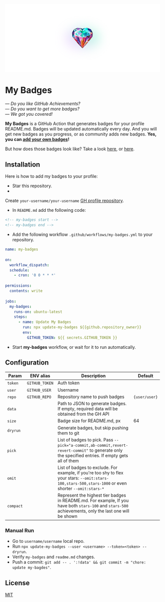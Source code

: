<a href="https://github.com/my-badges/my-badges"><img src=".github/my-badges.png" alt="My Badges"></a>

# My Badges

— _Do you like GitHub Achievements?_  
— _Do you want to get more badges?_  
— _We got you covered!_

**My Badges** is a GitHub Action that generates badges for your profile README.md.
Badges will be updated automatically every day. And you will get new badges as you progress, or
as community adds new badges. **Yes, you can [add your own badges](CONTRIBUTING.md)!**

But how does those badges look like? Take a look [here](https://github.com/antonmedv),
or [here](https://github.com/antongolub).

## Installation

Here is how to add my badges to your profile:

- Star this repository.
-
Create `your-username/your-username` [GH profile repository](https://docs.github.com/en/account-and-profile/setting-up-and-managing-your-github-profile/customizing-your-profile/managing-your-profile-readme).
- In `README.md` add the following code:

```html
<!-- my-badges start -->
<!-- my-badges end -->
```

- Add the following workflow `.github/workflows/my-badges.yml` to your repository.

```yaml
name: my-badges

on:
  workflow_dispatch:
  schedule:
    - cron: '0 0 * * *'

permissions:
  contents: write

jobs:
  my-badges:
    runs-on: ubuntu-latest
    steps:
      - name: Update My Badges
        run: npx update-my-badges ${{github.repository_owner}}
        env:
          GITHUB_TOKEN: ${{ secrets.GITHUB_TOKEN }}
```

- Start **my-badges** workflow, or wait for it to run automatically.

## Configuration

| Param     | ENV alias      | Description                                                                                                                                             | Default       |
|-----------|----------------|---------------------------------------------------------------------------------------------------------------------------------------------------------|---------------|
| `token`   | `GITHUB_TOKEN` | Auth token                                                                                                                                              |               |
| `user`    | `GITHUB_USER`  | Username                                                                                                                                                |               |
| `repo`    | `GITHUB_REPO`  | Repository name to push badges                                                                                                                          | `{user/user}` |
| `data`    |                | Path to JSON to generate badges. If empty, required data will be obtained from the GH API                                                               |               |
| `size`    |                | Badge size for README.md, px                                                                                                                            | 64            |
| `dryrun`  |                | Generate badges, but skip pushing them to git                                                                                                           |               |
| `pick`    |                | List of badges to pick. Pass `--pick="a-commit,ab-commit,revert-revert-commit"` to generate only the specified entries. If empty gets all of them       |               |
| `omit`    |                | List of badges to exclude. For example, if you're too shy to flex your stars: `--omit:stars-100,stars-500,stars-1000` or even shorter `--omit:stars-*`  |               |
| `compact` |                | Represent the highest tier badges in README.md. For example, If you have both `stars-100` and `stars-500` achievements, only the last one will be shown |               |

### Manual Run

- Go to `username/username` local repo.
- Run `npx update-my-badges --user <username> --token=<token> --dryrun`.
- Verify `my-badges` and `readme.md` changes.
- Push a commit: `git add -- . ':!data' && git commit -m "chore: update my-bagdes"`.

## License

[MIT](LICENSE)
